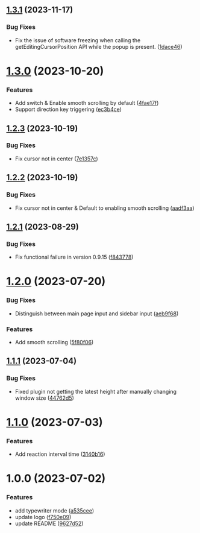 ## [1.3.1](https://github.com/b-yp/logseq-typewriter-mode/compare/v1.3.0...v1.3.1) (2023-11-17)


### Bug Fixes

* Fix the issue of software freezing when calling the getEditingCursorPosition API while the popup is present. ([1dace46](https://github.com/b-yp/logseq-typewriter-mode/commit/1dace46120155b3366f2e7808a7d62f510cb2c49))

# [1.3.0](https://github.com/b-yp/logseq-typewriter-mode/compare/v1.2.3...v1.3.0) (2023-10-20)


### Features

* Add switch & Enable smooth scrolling by default ([4fae17f](https://github.com/b-yp/logseq-typewriter-mode/commit/4fae17f820f2b1f9c7e4b1f7588d327b00be100f))
* Support direction key triggering ([ec3b4ce](https://github.com/b-yp/logseq-typewriter-mode/commit/ec3b4ce62c27fa0f6c68f78a5cd8875a3721298a))

## [1.2.3](https://github.com/b-yp/loseq-typewriter-mode/compare/v1.2.2...v1.2.3) (2023-10-19)


### Bug Fixes

* Fix cursor not in center ([7e1357c](https://github.com/b-yp/loseq-typewriter-mode/commit/7e1357c63e5ec2794e2f810fbaab3b4c7d5975e8))

## [1.2.2](https://github.com/b-yp/loseq-typewriter-mode/compare/v1.2.1...v1.2.2) (2023-10-19)


### Bug Fixes

* Fix cursor not in center & Default to enabling smooth scrolling ([aadf3aa](https://github.com/b-yp/loseq-typewriter-mode/commit/aadf3aa57ac4eea86db1fab8c4fa1f2f886c5c12))

## [1.2.1](https://github.com/b-yp/loseq-typewriter-mode/compare/v1.2.0...v1.2.1) (2023-08-29)


### Bug Fixes

* Fix functional failure in version 0.9.15 ([f843778](https://github.com/b-yp/loseq-typewriter-mode/commit/f8437788307f9f1f8f23bb3bd1f48073ce63bf68))

# [1.2.0](https://github.com/b-yp/loseq-typewriter-mode/compare/v1.1.1...v1.2.0) (2023-07-20)


### Bug Fixes

* Distinguish between main page input and sidebar input ([aeb9f68](https://github.com/b-yp/loseq-typewriter-mode/commit/aeb9f684ab439d789a7ed9468d910ef506d96679))


### Features

* Add smooth scrolling ([5f80f06](https://github.com/b-yp/loseq-typewriter-mode/commit/5f80f06cb8280e9040d3771f547f33f8bff59c1c))

## [1.1.1](https://github.com/b-yp/loseq-typewriter-mode/compare/v1.1.0...v1.1.1) (2023-07-04)


### Bug Fixes

* Fixed plugin not getting the latest height after manually changing window size ([44762d5](https://github.com/b-yp/loseq-typewriter-mode/commit/44762d5baf77c61e8c3d20920b141a091f368522))

# [1.1.0](https://github.com/b-yp/loseq-typewriter-mode/compare/v1.0.0...v1.1.0) (2023-07-03)


### Features

* Add reaction interval time ([3140b16](https://github.com/b-yp/loseq-typewriter-mode/commit/3140b1600605a0927caf710d65ffca5624a4c50a))

# 1.0.0 (2023-07-02)


### Features

* add typewriter mode ([a535cee](https://github.com/b-yp/loseq-typewriter-mode/commit/a535ceeb8034a62ef500139a34e4a199aa82d273))
* update logo ([f750e09](https://github.com/b-yp/loseq-typewriter-mode/commit/f750e09f626b31413c173e37b1955725dbbe4111))
* update README ([9627d52](https://github.com/b-yp/loseq-typewriter-mode/commit/9627d5222c2980eae1f0d0a769c74c6e234761ef))
